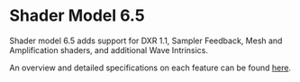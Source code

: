 # Shader Model 6.5

Shader model 6.5 adds support for DXR 1.1, Sampler Feedback, Mesh and Amplification shaders, and additional Wave Intrinsics.

An overview and detailed specifications on each feature can be found [here](https://microsoft.github.io/DirectX-Specs/d3d/HLSL_ShaderModel6_5.html). 